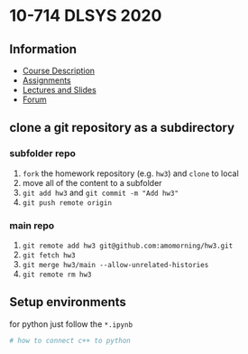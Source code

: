 # 10-714 DLSYS 2020

## Information

- [Course Description](https://dlsyscourse.org)
- [Assignments](https://dlsyscourse.org/assignments/)
- [Lectures and Slides](https://dlsyscourse.org/lectures/)
- [Forum](https://forum.dlsyscourse.org)

## clone a git repository as a subdirectory

### subfolder repo

1. `fork` the homework repository (e.g. `hw3`) and `clone` to local
2. move all of the content to a subfolder
3. `git add hw3`  and `git commit -m "Add hw3"`
4. `git push remote origin`

### main repo

1. `git remote add hw3 git@github.com:amomorning/hw3.git`
2. `git fetch hw3`
3. `git merge hw3/main --allow-unrelated-histories`
4. `git remote rm hw3`

## Setup environments

for python just follow the `*.ipynb`

``` bash
# how to connect c++ to python
```
